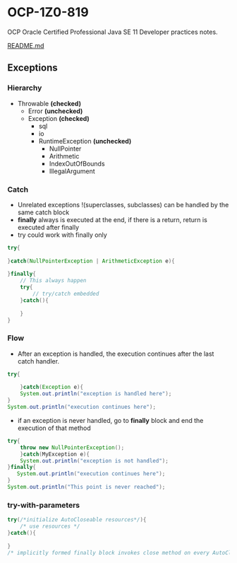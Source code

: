 # OCP-1Z0-819
OCP Oracle Certified Professional Java SE 11 Developer practices notes.

[README.md](../../README.md#exceptions)

## Exceptions
### Hierarchy
- Throwable **(checked)**
  - Error **(unchecked)**
  - Exception  **(checked)**
    - sql
    - io 
    - RuntimeException **(unchecked)**
      - NullPointer
      - Arithmetic
      - IndexOutOfBounds
      - IllegalArgument

### Catch
- Unrelated exceptions !(superclasses, subclasses) can be handled by the same catch block
- **finally** always is executed at the end, if there is a return, return is executed after finally
- try could work with finally only 
````java
try{
    
}catch(NullPointerException | ArithmeticException e){
    
}finally{
    // This always happen
    try{
        // try/catch embedded    
    }catch(){
        
    }    
}
````

### Flow
- After an exception is handled, the execution continues after the last catch handler.
````java
try{
    
    }catch(Exception e){
    System.out.println("exception is handled here");
}
System.out.println("execution continues here");
````
- if an exception is never handled, go to **finally** block and end the execution of that method
````java
try{
    throw new NullPointerException();
    }catch(MyException e){
    System.out.println("exception is not handled");
}finally{
   System.out.println("execution continues here");
}
System.out.println("This point is never reached");
````
### try-with-parameters

````java
try(/*initialize AutoCloseable resources*/){
    /* use resources */ 
}catch(){
    
}
/* implicitly formed finally block invokes close method on every AutoCloseable resource */
````
